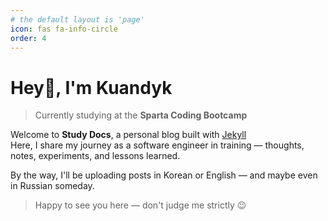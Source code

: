 ```yaml
---
# the default layout is 'page'
icon: fas fa-info-circle
order: 4
---
```


# Hey👋, I'm Kuandyk
> Currently studying at the **Sparta Coding Bootcamp**

Welcome to **Study Docs**, a personal blog built with [Jekyll](https://jekyllrb.com)  
Here, I share my journey as a software engineer in training — thoughts, notes, experiments, and lessons learned. 

By the way, I'll be uploading posts in Korean or English — and maybe even in Russian someday. 
  
> Happy to see you here — don't judge me strictly 😉